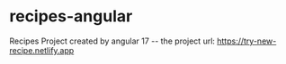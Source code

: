 # recipes-angular
Recipes Project created by angular 17
-- the project url:
https://try-new-recipe.netlify.app

